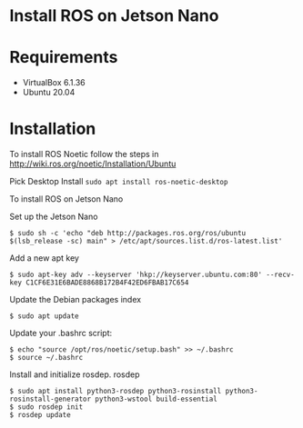 # Install ROS on Jetson Nano




# Requirements

* VirtualBox 6.1.36
* Ubuntu 20.04

# Installation 

To install ROS Noetic follow the steps in http://wiki.ros.org/noetic/Installation/Ubuntu

Pick Desktop Install
```sudo apt install ros-noetic-desktop```



To install ROS on Jetson Nano

Set up the Jetson Nano
```
$ sudo sh -c 'echo "deb http://packages.ros.org/ros/ubuntu 
$(lsb_release -sc) main" > /etc/apt/sources.list.d/ros-latest.list'

```
Add a new apt key
```
$ sudo apt-key adv --keyserver 'hkp://keyserver.ubuntu.com:80' --recv-key C1CF6E31E6BADE8868B172B4F42ED6FBAB17C654

```
Update the Debian packages index
```
$ sudo apt update

```
Update your .bashrc script:

```
$ echo "source /opt/ros/noetic/setup.bash" >> ~/.bashrc 
$ source ~/.bashrc
```
Install and initialize rosdep. rosdep 
```
$ sudo apt install python3-rosdep python3-rosinstall python3-rosinstall-generator python3-wstool build-essential
$ sudo rosdep init 
$ rosdep update
```





